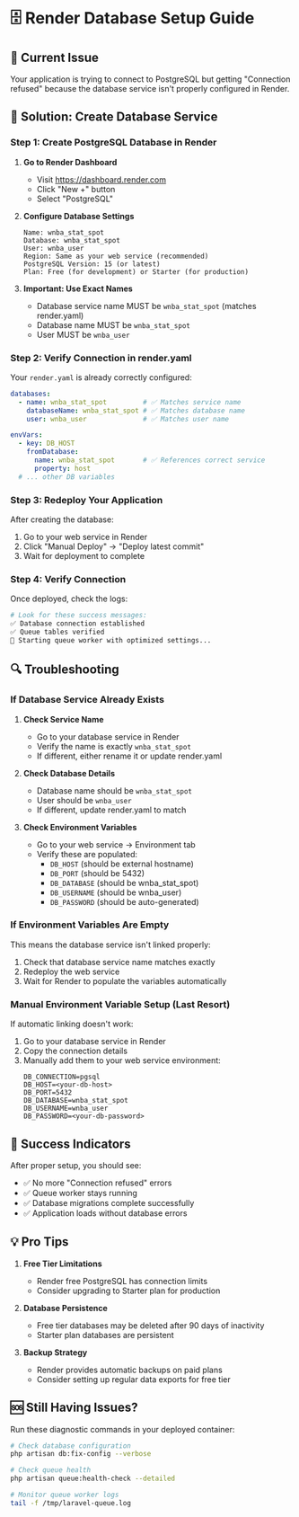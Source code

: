 # 🗄️ Render Database Setup Guide

## 🚨 Current Issue
Your application is trying to connect to PostgreSQL but getting "Connection refused" because the database service isn't properly configured in Render.

## 🎯 Solution: Create Database Service

### Step 1: Create PostgreSQL Database in Render

1. **Go to Render Dashboard**
   - Visit https://dashboard.render.com
   - Click "New +" button
   - Select "PostgreSQL"

2. **Configure Database Settings**
   ```
   Name: wnba_stat_spot
   Database: wnba_stat_spot
   User: wnba_user
   Region: Same as your web service (recommended)
   PostgreSQL Version: 15 (or latest)
   Plan: Free (for development) or Starter (for production)
   ```

3. **Important: Use Exact Names**
   - Database service name MUST be `wnba_stat_spot` (matches render.yaml)
   - Database name MUST be `wnba_stat_spot`
   - User MUST be `wnba_user`

### Step 2: Verify Connection in render.yaml

Your `render.yaml` is already correctly configured:
```yaml
databases:
  - name: wnba_stat_spot         # ✅ Matches service name
    databaseName: wnba_stat_spot # ✅ Matches database name
    user: wnba_user              # ✅ Matches user name

envVars:
  - key: DB_HOST
    fromDatabase:
      name: wnba_stat_spot       # ✅ References correct service
      property: host
  # ... other DB variables
```

### Step 3: Redeploy Your Application

After creating the database:
1. Go to your web service in Render
2. Click "Manual Deploy" → "Deploy latest commit"
3. Wait for deployment to complete

### Step 4: Verify Connection

Once deployed, check the logs:
```bash
# Look for these success messages:
✅ Database connection established
✅ Queue tables verified
🚀 Starting queue worker with optimized settings...
```

## 🔍 Troubleshooting

### If Database Service Already Exists

1. **Check Service Name**
   - Go to your database service in Render
   - Verify the name is exactly `wnba_stat_spot`
   - If different, either rename it or update render.yaml

2. **Check Database Details**
   - Database name should be `wnba_stat_spot`
   - User should be `wnba_user`
   - If different, update render.yaml to match

3. **Check Environment Variables**
   - Go to your web service → Environment tab
   - Verify these are populated:
     - `DB_HOST` (should be external hostname)
     - `DB_PORT` (should be 5432)
     - `DB_DATABASE` (should be wnba_stat_spot)
     - `DB_USERNAME` (should be wnba_user)
     - `DB_PASSWORD` (should be auto-generated)

### If Environment Variables Are Empty

This means the database service isn't linked properly:
1. Check that database service name matches exactly
2. Redeploy the web service
3. Wait for Render to populate the variables automatically

### Manual Environment Variable Setup (Last Resort)

If automatic linking doesn't work:
1. Go to your database service in Render
2. Copy the connection details
3. Manually add them to your web service environment:
   ```
   DB_CONNECTION=pgsql
   DB_HOST=<your-db-host>
   DB_PORT=5432
   DB_DATABASE=wnba_stat_spot
   DB_USERNAME=wnba_user
   DB_PASSWORD=<your-db-password>
   ```

## 🎉 Success Indicators

After proper setup, you should see:
- ✅ No more "Connection refused" errors
- ✅ Queue worker stays running
- ✅ Database migrations complete successfully
- ✅ Application loads without database errors

## 💡 Pro Tips

1. **Free Tier Limitations**
   - Render free PostgreSQL has connection limits
   - Consider upgrading to Starter plan for production

2. **Database Persistence**
   - Free tier databases may be deleted after 90 days of inactivity
   - Starter plan databases are persistent

3. **Backup Strategy**
   - Render provides automatic backups on paid plans
   - Consider setting up regular data exports for free tier

## 🆘 Still Having Issues?

Run these diagnostic commands in your deployed container:
```bash
# Check database configuration
php artisan db:fix-config --verbose

# Check queue health
php artisan queue:health-check --detailed

# Monitor queue worker logs
tail -f /tmp/laravel-queue.log
``` 
